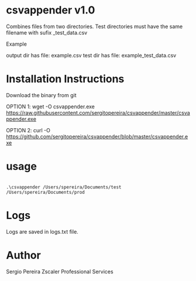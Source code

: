 # csvappender v1.0
Combines files from two directories. Test directories must have the  same filename with sufix _test_data.csv

Example

output dir has file: example.csv
test dir has file: example_test_data.csv

# Installation Instructions

Download the binary from git

OPTION 1: 
wget -O csvappender.exe https://raw.githubusercontent.com/sergitopereira/csvappender/master/csvappender.exe

OPTION 2:
curl -O https://github.com/sergitopereira/csvappender/blob/master/csvappender.exe


# usage
```golang

.\csvappender /Users/spereira/Documents/test /Users/spereira/Documents/prod

```
# Logs

Logs are saved in logs.txt file.

# Author 
Sergio Pereira 
Zscaler Professional Services


